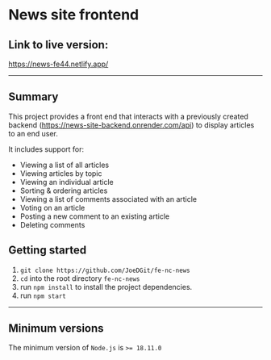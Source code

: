 # News site frontend

## Link to live version:

https://news-fe44.netlify.app/

---

## Summary

This project provides a front end that interacts with a previously created backend (https://news-site-backend.onrender.com/api) to display articles to an end user.

It includes support for:

- Viewing a list of all articles
- Viewing articles by topic
- Viewing an individual article
- Sorting & ordering articles
- Viewing a list of comments associated with an article
- Voting on an article
- Posting a new comment to an existing article
- Deleting comments

## Getting started

1. `git clone https://github.com/JoeDGit/fe-nc-news`
2. `cd` into the root directory `fe-nc-news`
3. run `npm install` to install the project dependencies.
4. run `npm start`

---

## Minimum versions

The minimum version of `Node.js` is `>= 18.11.0`
